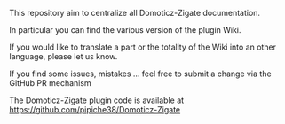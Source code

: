 This repository aim to centralize all Domoticz-Zigate documentation.

In particular you can find the various version of the plugin Wiki.

If you would like to translate a part or the totality of the Wiki into an other language, please let us know.

If you find some issues, mistakes ... feel free to submit a change via the GitHub PR mechanism

The Domoticz-Zigate plugin code is available at https://github.com/pipiche38/Domoticz-Zigate


